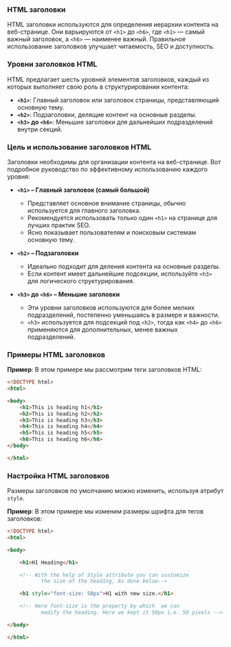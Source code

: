 ### HTML заголовки

HTML заголовки используются для определения иерархии контента на веб-странице. Они варьируются от `<h1>` до `<h6>`, где `<h1>` — самый важный заголовок, а `<h6>` — наименее важный. Правильное использование заголовков улучшает читаемость, SEO и доступность.

### Уровни заголовков HTML

HTML предлагает шесть уровней элементов заголовков, каждый из которых выполняет свою роль в структурировании контента:

- **`<h1>`**: Главный заголовок или заголовок страницы, представляющий основную тему.
- **`<h2>`**: Подзаголовки, делящие контент на основные разделы.
- **`<h3>` до `<h6>`**: Меньшие заголовки для дальнейших подразделений внутри секций.

### Цель и использование заголовков HTML

Заголовки необходимы для организации контента на веб-странице. Вот подробное руководство по эффективному использованию каждого уровня:

- **`<h1>` – Главный заголовок (самый большой)**
    
    - Представляет основное внимание страницы, обычно используется для главного заголовка.
    - Рекомендуется использовать только один `<h1>` на странице для лучших практик SEO.
    - Ясно показывает пользователям и поисковым системам основную тему.
- **`<h2>` – Подзаголовки**
    
    - Идеально подходит для деления контента на основные разделы.
    - Если контент имеет дальнейшие подсекции, используйте `<h3>` для логического структурирования.
- **`<h3>` до `<h6>` – Меньшие заголовки**
    
    - Эти уровни заголовков используются для более мелких подразделений, постепенно уменьшаясь в размере и важности.
    - `<h3>` используется для подсекций под `<h2>`, тогда как `<h4>` до `<h6>` применяются для дополнительных, менее важных подразделений.

### Примеры HTML заголовков

**Пример**: В этом примере мы рассмотрим теги заголовков HTML:
```html
<!DOCTYPE html>
<html>

<body>
    <h1>This is heading h1</h1>
    <h2>This is heading h2</h2>
    <h3>This is heading h3</h3>
    <h4>This is heading h4</h4>
    <h5>This is heading h5</h5>
    <h6>This is heading h6</h6>
</body>

</html>
```

### Настройка HTML заголовков

Размеры заголовков по умолчанию можно изменить, используя атрибут `style`.

**Пример**: В этом примере мы изменим размеры шрифта для тегов заголовков:
```html
<!DOCTYPE html>
<html>

<body>

    <h1>H1 Heading</h1>

    <!-- With the help of Style attribute you can customize
           the size of the heading, As done below-->

    <h1 style="font-size: 50px">H1 with new size.</h1>

    <!-- Here font-size is the property by which  we can 
           modify the heading. Here we kept it 50px i.e. 50 pixels -->

</body>

</html>
```

